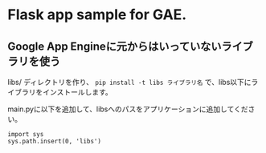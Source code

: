 # Flask app sample for GAE.

## Google App Engineに元からはいっていないライブラリを使う

libs/ ディレクトリを作り、
```pip install -t libs ライブラリ名```
で、libs以下にライブラリをインストールします。


main.pyに以下を追加して、libsへのパスをアプリケーションに追加してください。

```
import sys
sys.path.insert(0, 'libs')
```
